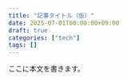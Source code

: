 ```yaml
---
title: "記事タイトル（仮）"
date: 2025-07-01T00:00:00+09:00
draft: true
categories: ["tech"]
tags: []
---
```


ここに本文を書きます。